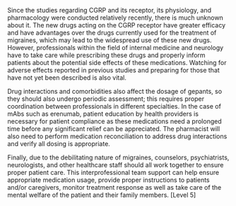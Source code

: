 Since the studies regarding CGRP and its receptor, its physiology, and pharmacology were conducted relatively recently, there is much unknown about it. The new drugs acting on the CGRP receptor have greater efficacy and have advantages over the drugs currently used for the treatment of migraines, which may lead to the widespread use of these new drugs. However, professionals within the field of internal medicine and neurology have to take care while prescribing these drugs and properly inform patients about the potential side effects of these medications. Watching for adverse effects reported in previous studies and preparing for those that have not yet been described is also vital.

Drug interactions and comorbidities also affect the dosage of gepants, so they should also undergo periodic assessment; this requires proper coordination between professionals in different specialties. In the case of mAbs such as erenumab, patient education by health providers is necessary for patient compliance as these medications need a prolonged time before any significant relief can be appreciated. The pharmacist will also need to perform medication reconciliation to address drug interactions and verify all dosing is appropriate.

Finally, due to the debilitating nature of migraines, counselors, psychiatrists, neurologists, and other healthcare staff should all work together to ensure proper patient care. This interprofessional team support can help ensure appropriate medication usage, provide proper instructions to patients and/or caregivers, monitor treatment response as well as take care of the mental welfare of the patient and their family members. [Level 5]